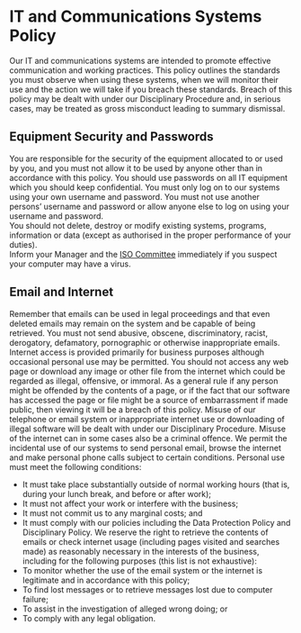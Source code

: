 # IT and Communications Systems Policy
Our IT and communications systems are intended to promote effective communication and working practices.  This policy outlines the standards you must observe when using these systems, when we will monitor their use and the action we will take if you breach these standards.  Breach of this policy may be dealt with under our Disciplinary Procedure and, in serious cases, may be treated as gross misconduct leading to summary dismissal.  

## Equipment Security and Passwords
You are responsible for the security of the equipment allocated to or used by you, and you must not allow it to be used by anyone other than in accordance with this policy. You should use passwords on all IT equipment which you should keep confidential.  You must only log on to our systems using your own username and password.  You must not use another persons’ username and password or allow anyone else to log on using your username and password.  
You should not delete, destroy or modify existing systems, programs, information or data (except as authorised in the proper performance of your duties).  
Inform your Manager and the [ISO Committee](ISMS@opus.works) immediately if you suspect your computer may have a virus. 

## Email and Internet 
Remember that emails can be used in legal proceedings and that even deleted emails may remain on the system and be capable of being retrieved.  You must not send abusive, obscene, discriminatory, racist, derogatory, defamatory, pornographic or otherwise inappropriate emails.   
Internet access is provided primarily for business purposes although occasional personal use may be permitted.  You should not access any web page or download any image or other file from the internet which could be regarded as illegal, offensive, or immoral.  As a general rule if any person might be offended by the contents of a page, or if the fact that our software has accessed the page or file might be a source of embarrassment if made public, then viewing it will be a breach of this policy.   Misuse of our telephone or email system or inappropriate internet use or downloading of illegal software will be dealt with under our Disciplinary Procedure.  Misuse of the internet can in some cases also be a criminal offence. 
We permit the incidental use of our systems to send personal email, browse the internet and make personal phone calls subject to certain conditions.  Personal use must meet the following conditions: 
- It must take place substantially outside of normal working hours (that is, during your lunch break, and before or after work); 
- It must not affect your work or interfere with the business; 
- It must not commit us to any marginal costs; and 
- It must comply with our policies including the Data Protection Policy and Disciplinary Policy. 
We reserve the right to retrieve the contents of emails or check internet usage (including pages visited and searches made) as reasonably necessary in the interests of the business, including for the following purposes (this list is not exhaustive): 
- To monitor whether the use of the email system or the internet is legitimate and in accordance with this policy; 
- To find lost messages or to retrieve messages lost due to computer failure; 
- To assist in the investigation of alleged wrong doing; or 
- To comply with any legal obligation.  
